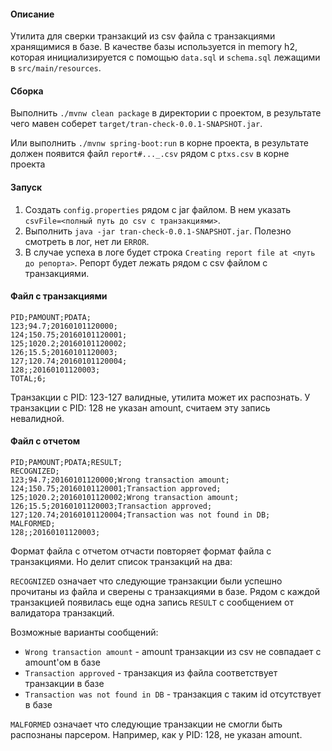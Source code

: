 #### Описание
Утилита для сверки транзакций из csv файла с транзакциями хранящимися в базе. 
В качестве базы используется in memory h2,  которая инициализируется 
с помощью `data.sql` и `schema.sql` лежащими в `src/main/resources`.

#### Сборка
Выполнить `./mvnw clean package` в директории с проектом, в результате 
чего мавен соберет `target/tran-check-0.0.1-SNAPSHOT.jar`.

Или выполнить `./mvnw spring-boot:run` в корне проекта, 
в результате должен появится файл `report#..._.csv` рядом с `ptxs.csv` в корне проекта

#### Запуск
1. Создать `config.properties` рядом с jar файлом. 
В нем указать `csvFile=<полный путь до csv с транзакциями>`.
2. Выполнить `java -jar tran-check-0.0.1-SNAPSHOT.jar`. 
Полезно смотреть в лог, нет ли `ERROR`. 
3. В случае успеха в логе будет строка  `Creating report file at <путь до репорта>`.
Репорт будет лежать рядом с csv файлом с транзакциями.

#### Файл с транзакциями
```
PID;PAMOUNT;PDATA;
123;94.7;20160101120000;
124;150.75;20160101120001;
125;1020.2;20160101120002;
126;15.5;20160101120003;
127;120.74;20160101120004;
128;;20160101120003;
TOTAL;6;
```
Транзакции с PID: 123-127 валидные, утилита может их распознать. 
У транзакции с PID: 128 не указан amount, считаем эту запись невалидной.

#### Файл с отчетом
```
PID;PAMOUNT;PDATA;RESULT;
RECOGNIZED;
123;94.7;20160101120000;Wrong transaction amount;
124;150.75;20160101120001;Transaction approved;
125;1020.2;20160101120002;Wrong transaction amount;
126;15.5;20160101120003;Transaction approved;
127;120.74;20160101120004;Transaction was not found in DB;
MALFORMED;
128;;20160101120003;
```
Формат файла с отчетом отчасти повторяет формат файла с транзакциями.
Но делит список транзакций на два:

`RECOGNIZED` означает что следующие транзакции были успешно прочитаны из файла
и сверены с транзакциями в базе. Рядом с каждой транзакцией 
появилась еще одна запись `RESULT` с сообщением от валидатора транзакций.

Возможные варианты сообщений: 
- `Wrong transaction amount` - amount транзакции из csv не совпадает 
с amount'ом в базе
- `Transaction approved` - транзакция из файла соответствует транзакции в базе
- `Transaction was not found in DB` - транзакция с таким id отсутствует в базе

`MALFORMED` означает что следующие транзакции не смогли быть распознаны парсером.
Например, как у PID: 128, не указан amount.
